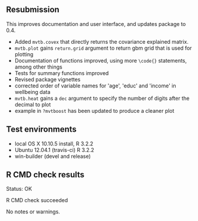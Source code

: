 ## Resubmission

This improves documentation and user interface, and updates package to 0.4.

- Added `mvtb.covex` that directly returns the covariance explained matrix.
- `mvtb.plot` gains `return.grid` argument to return gbm grid that is used for plotting
- Documentation of functions improved, using more `\code{}` statements, among other things
- Tests for summary functions improved
- Revised package vignettes
- corrected order of variable names for 'age', 'educ' and 'income' in wellbeing data
- `mvtb.heat` gains a `dec` argument to specify the number of digits after the decimal to plot
- example in `?mvtboost` has been updated to produce a cleaner plot

## Test environments

* local OS X 10.10.5 install, R 3.2.2
* Ubuntu 12.04.1 (travis-ci) R 3.2.2
* win-builder (devel and release)

## R CMD check results

Status: OK

R CMD check succeeded

No notes or warnings.